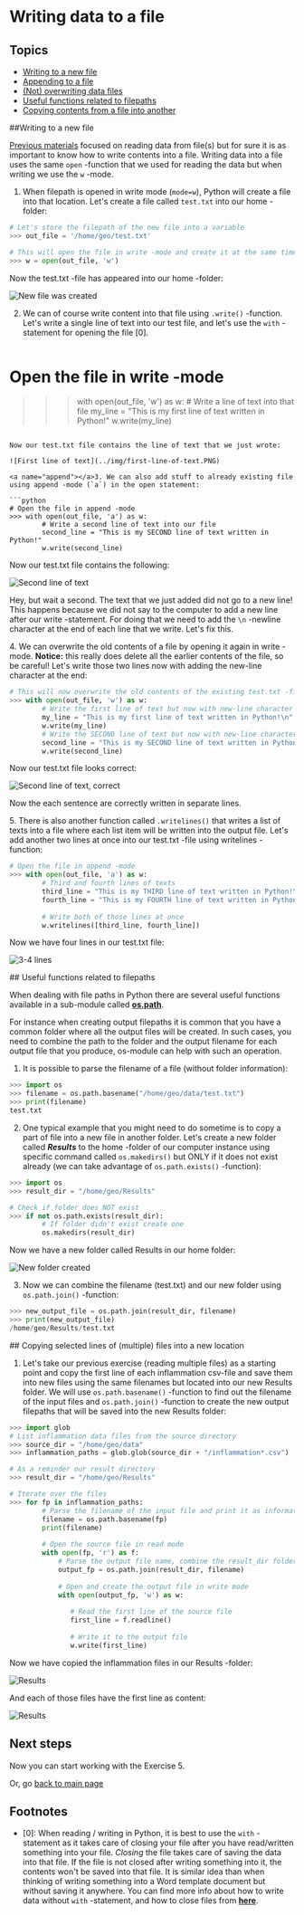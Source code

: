 # Writing data to a file

## Topics
- [Writing to a new file](#Writing-to-a-new-file)
- [Appending to a file](#append)
- [(Not) overwriting data files](#overwrite)
- [Useful functions related to filepaths](#useful-functions)
- [Copying contents from a file into another](#copying-files)

##Writing to a new file

[Previous materials](reading-multiple-files.md) focused on reading data from file(s) but for sure it is as important to know how to write contents into a file. Writing data into a file uses the 
same `open` -function that we used for reading the data but when writing we use the `w` -mode.
  
1. When filepath is opened in write mode (`mode=w`), Python will create a file into that location. Let's create a file called `test.txt` into our home -folder:
   
  ```python
  # Let's store the filepath of the new file into a variable
  >>> out_file = '/home/geo/test.txt'
  
  # This will open the file in write -mode and create it at the same time
  >>> w = open(out_file, 'w')
  ```

Now the test.txt -file has appeared into our home -folder:

 ![New file was created](../img/new-file-writing.PNG)

2. We can of course write content into that file using `.write()` -function. Let's write a single line of text into our test file, and let's use the `with` -statement for opening the file \[0\]. 

   ```python
  # Open the file in write -mode 
  >>> with open(out_file, 'w') as w:
          # Write a line of text into that file
          my_line = "This is my first line of text written in Python!"
          w.write(my_line)
  ```

Now our test.txt file contains the line of text that we just wrote:

 ![First line of text](../img/first-line-of-text.PNG)

<a name="append"></a>3. We can also add stuff to already existing file using append -mode (`a`) in the open statement:
  
  ```python
  # Open the file in append -mode 
  >>> with open(out_file, 'a') as w:
          # Write a second line of text into our file
          second_line = "This is my SECOND line of text written in Python!"
          w.write(second_line)
  ```
  
Now our test.txt file contains the following:

 ![Second line of text](../img/second-line-of-text.PNG)
 
Hey, but wait a second. The text that we just added did not go to a new line! This happens because we did not say to the computer to add a new line after our write -statement. 
For doing that we need to add the `\n` -newline character at the end of each line that we write. Let's fix this.
  
<a name="overwrite"></a>4. We can overwrite the old contents of a file by opening it again in write -mode. **Notice:** this really does delete all the earlier contents of the file, so be careful! 
Let's write those two lines now with adding the new-line character at the end:

  ```python
  # This will now overwrite the old contents of the existing test.txt -file
  >>> with open(out_file, 'w') as w:
          # Write the first line of text but now with new-line character at the end
          my_line = "This is my first line of text written in Python!\n"
          w.write(my_line)
          # Write the SECOND line of text but now with new-line character at the end
          second_line = "This is my SECOND line of text written in Python!\n"
          w.write(second_line)
  ``` 
         
Now our test.txt file looks correct:

 ![Second line of text, correct](../img/second-line-of-text-fixed.PNG)
 
Now the each sentence are correctly written in separate lines. 

<a name="writelines"></a>5. There is also another function called `.writelines()` that writes a list of texts into a file where each list item will be written into the output file. 
Let's add another two lines at once into our test.txt -file using writelines -function:
    
  ```python
  # Open the file in append -mode 
  >>> with open(out_file, 'a') as w:
          # Third and fourth lines of texts
          third_line = "This is my THIRD line of text written in Python!\n"
          fourth_line = "This is my FOURTH line of text written in Python!\n"
          
          # Write both of those lines at once
          w.writelines([third_line, fourth_line])
  ```

Now we have four lines in our test.txt file:

 ![3-4 lines](../img/third-line-of-text.PNG)

##<a name="useful-functions"></a> Useful functions related to filepaths

When dealing with file paths in Python there are several useful functions available in a sub-module called **[os.path](https://docs.python.org/3/library/os.path.html)**.

For instance when creating output filepaths it is common that you have a common folder where all the output files will be created. In such cases, you need to combine the path to the folder 
and the output filename for each output file that you produce, os-module can help with such an operation. 
 
1. It is possible to parse the filename of a file (without folder information):
   
 ```python
 >>> import os
 >>> filename = os.path.basename("/home/geo/data/test.txt") 
 >>> print(filename)
 test.txt
 ```

2. One typical example that you might need to do sometime is to copy a part of file into a new
file in another folder. Let's create a new folder called _**Results**_ to the home -folder of our computer instance using specific command called `os.makedirs()` but ONLY if it does not exist already 
(we can take advantage of `os.path.exists()` -function):
 
 ```python
 >>> import os
 >>> result_dir = "/home/geo/Results"
 
 # Check if folder does NOT exist 
 >>> if not os.path.exists(result_dir):
         # If folder didn't exist create one
         os.makedirs(result_dir)
 ```
         
Now we have a new folder called Results in our home folder:

 ![New folder created](../img/result-folder.PNG)
 

3. Now we can combine the filename (test.txt) and our new folder using `os.path.join()` -function:

 ```python
 >>> new_output_file = os.path.join(result_dir, filename)
 >>> print(new_output_file)
 /home/geo/Results/test.txt
 ```
  
##<a name="copying-files"></a> Copying selected lines of (multiple) files into a new location

1. Let's take our previous exercise (reading multiple files) as a starting point and copy the first line of each inflammation csv-file 
and save them into new files using the same filenames but located into our new Results folder. We will use `os.path.basename()` -function to find out the filename of the 
input files and `os.path.join()` -function to create the new output filepaths that will be saved into the new Results folder:

 ```python
 >>> import glob
 # List inflammation data files from the source directory  
 >>> source_dir = "/home/geo/data"
 >>> inflammation_paths = glob.glob(source_dir + "/inflammation*.csv")
 
 # As a reminder our result directory
 >>> result_dir = "/home/geo/Results"
 
 # Iterate over the files 
 >>> for fp in inflammation_paths:
         # Parse the filename of the input file and print it as information for the user
         filename = os.path.basename(fp)
         print(filename)
         
         # Open the source file in read mode
         with open(fp, 'r') as f:
             # Parse the output file name, combine the result_dir folder-path and the filename of the input file
             output_fp = os.path.join(result_dir, filename)
             
             # Open and create the output file in write mode 
             with open(output_fp, 'w') as w:
             
                # Read the first line of the source file
                first_line = f.readline()
                
                # Write it to the output file
                w.write(first_line)
 ```

Now we have copied the inflammation files in our Results -folder:
 
 ![Results](../img/copy-files-1-line.PNG)
 
And each of those files have the first line as content:

 ![Results](../img/copy-files-1-line-content.PNG)
 
## Next steps

Now you can start working with the Exercise 5.

Or, go [back to main page](../README.md)

## Footnotes

- \[0\]: When reading / writing in Python, it is best to use the `with` -statement as it takes care of closing your file after you have read/written something into your file. *Closing* the file takes
care of saving the data into that file. If the file is not closed after writing something into it, the contents won't be saved into that file. It is similar idea than when thinking of writing something
into a Word template document but without saving it anywhere. You can find more info about how to write data without `with` -statement, and how to close files from **[here](https://docs.python.org/3/tutorial/inputoutput.html#reading-and-writing-files)**.   


